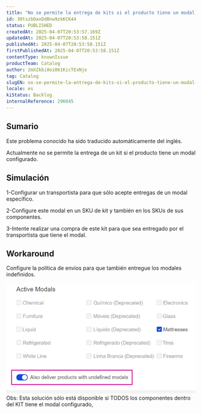 ```yaml
---
title: "No se permite la entrega de kits si el producto tiene un modal configurado"
id: 30tszbOaxDdBnw9zkKCK44
status: PUBLISHED
createdAt: 2025-04-07T20:53:57.169Z
updatedAt: 2025-04-07T20:53:58.151Z
publishedAt: 2025-04-07T20:53:58.151Z
firstPublishedAt: 2025-04-07T20:53:58.151Z
contentType: knownIssue
productTeam: Catalog
author: 2mXZkbi0oi061KicTExNjo
tag: Catalog
slugEN: no-se-permite-la-entrega-de-kits-si-el-producto-tiene-un-modal-configurado
locale: es
kiStatus: Backlog
internalReference: 296045
---
```


## Sumario

<div class="alert alert-info">
  <p>Este problema conocido ha sido traducido automáticamente del inglés.</p>
</div>



Actualmente no se permite la entrega de un kit si el producto tiene un modal configurado.


##

## Simulación



1-Configurar un transportista para que sólo acepte entregas de un modal específico.

2-Configure este modal en un SKU de kit y también en los SKUs de sus componentes.

3-Intente realizar una compra de este kit para que sea entregado por el transportista que tiene el modal.



## Workaround


Configure la política de envíos para que también entregue los modales indefinidos.

 ![](https://raw.githubusercontent.com/vtexdocs/help-center-content/refs/heads/main/docs/es/known-issues/Catalog/no-se-permite-la-entrega-de-kits-si-el-producto-tiene-un-modal-configurado_1.png)
Obs: Esta solución sólo está disponible si TODOS los componentes dentro del KIT tiene el modal configurado,





